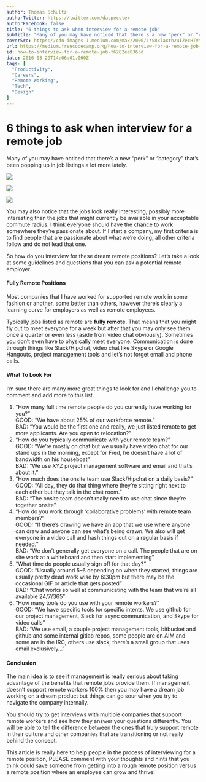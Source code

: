 ```yaml
---
author: Thomas Schultz
authorTwitter: https://twitter.com/daspecster
authorFacebook: false
title: "6 things to ask when interview for a remote job"
subTitle: "Many of you may have noticed that there’s a new “perk” or “category” that’s been popping up in job listings a lot more lately...."
coverSrc: https://cdn-images-1.medium.com/max/2000/1*S8xlaxth2uIZecHTVMNpHw.jpeg
url: https://medium.freecodecamp.org/how-to-interview-for-a-remote-job-f6282ee0365d
id: how-to-interview-for-a-remote-job-f6282ee0365d
date: 2016-03-29T14:06:01.060Z
tags: [
  "Productivity",
  "Careers",
  "Remote Working",
  "Tech",
  "Design"
]
---
```

# 6 things to ask when interview for a remote job

Many of you may have noticed that there’s a new “perk” or “category” that’s been popping up in job listings a lot more lately.







![](https://cdn-images-1.medium.com/max/1200/1*Wep0oefiv7RnNTeGSRpFoQ.png)





![](https://cdn-images-1.medium.com/max/800/1*OZsyerDvykQpZ8FnonyUlg.png)





![](https://cdn-images-1.medium.com/max/800/1*_-1_rh0Ib0rAl8CX5XPrTw.png)







You may also notice that the jobs look really interesting, possibly more interesting than the jobs that might currently be available in your acceptable commute radius. I think everyone should have the chance to work somewhere they’re passionate about. If I start a company, my first criteria is to find people that are passionate about what we’re doing, all other criteria follow and do not lead that one.

So how do you interview for these dream remote positions? Let’s take a look at some guidelines and questions that you can ask a potential remote employer.

#### Fully Remote Positions

Most companies that I have worked for supported remote work in some fashion or another, some better than others, however there’s clearly a learning curve for employers as well as remote employees.

Typically jobs listed as remote are **fully remote**. That means that you might fly out to meet everyone for a week but after that you may only see them once a quarter or even less (aside from video chat obviously). Sometimes you don’t even have to physically meet everyone. Communication is done through things like Slack/Hipchat, video chat like Skype or Google Hangouts, project management tools and let’s not forget email and phone calls.

#### What To Look For

I’m sure there are many more great things to look for and I challenge you to comment and add more to this list.

1.  “How many full time remote people do you currently have working for you?”   
    GOOD: “We have about 25% of our workforce remote.”  
    BAD: “You would be the first one and really, we just listed remote to get more applicants. Are you open to relocation?”
2.  “How do you typically communicate with your remote team?”  
    GOOD: “We’re mostly on chat but we usually have video chat for our stand ups in the morning, except for Fred, he doesn’t have a lot of bandwidth on his houseboat”  
    BAD: “We use XYZ project management software and email and that’s about it.”
3.  “How much does the onsite team use Slack/Hipchat on a daily basis?”  
    GOOD: “All day, they do that thing where they’re sitting right next to each other but they talk in the chat room.”  
    BAD: “The onsite team doesn’t really need to use chat since they’re together onsite”
4.  “How do you work through ‘collaborative problems’ with remote team members?”  
    GOOD: “If there’s drawing we have an app that we use where anyone can draw and anyone can see what’s being drawn. We also will get everyone in a video call and hash things out on a regular basis if needed.”  
    BAD: “We don’t generally get everyone on a call. The people that are on site work at a whiteboard and then start implementing”
5.  “What time do people usually sign off for that day?”  
    GOOD: “Usually around 5–6 depending on when they started, things are usually pretty dead work wise by 6:30pm but there may be the occasional GIF or article that gets posted”  
    BAD: “Chat works so well at communicating with the team that we’re all available 24/7/365”
6.  “How many tools do you use with your remote workers?”  
    GOOD: “We have specific tools for specific intents. We use github for our project management, Slack for async communication, and Skype for video calls”  
    BAD: “We use email, a couple project management tools, bitbucket and github and some internal gitlab repos, some people are on AIM and some are in the IRC, others use slack, there’s a small group that uses email exclusively…”

#### Conclusion

The main idea is to see if management is really serious about taking advantage of the benefits that remote jobs provide them. If management doesn’t support remote workers 100% then you may have a dream job working on a dream product but things can go sour when you try to navigate the company internally.

You should try to get interviews with multiple companies that support remote workers and see how they answer your questions differently. You will be able to tell the difference between the ones that truly support remote in their culture and other companies that are transitioning or not really behind the concept.

This article is really here to help people in the process of interviewing for a remote position, PLEASE comment with your thoughts and hints that you think could save someone from getting into a rough remote position versus a remote position where an employee can grow and thrive!








